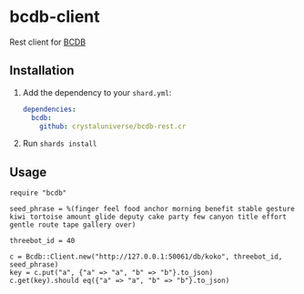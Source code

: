 # bcdb-client

Rest client for [BCDB](https://github.com/threefoldtech/bcdb)

## Installation

1. Add the dependency to your `shard.yml`:

   ```yaml
   dependencies:
     bcdb:
       github: crystaluniverse/bcdb-rest.cr
   ```

2. Run `shards install`

## Usage

```crystal
require "bcdb"

seed_phrase = %(finger feel food anchor morning benefit stable gesture kiwi tortoise amount glide deputy cake party few canyon title effort gentle route tape gallery over)

threebot_id = 40
    
c = Bcdb::Client.new("http://127.0.0.1:50061/db/koko", threebot_id, seed_phrase)
key = c.put("a", {"a" => "a", "b" => "b"}.to_json)
c.get(key).should eq({"a" => "a", "b" => "b"}.to_json)
```
